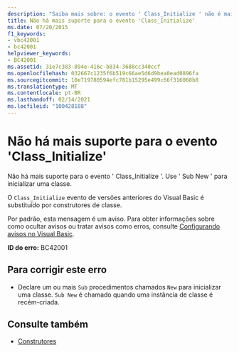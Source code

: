 ```yaml
---
description: "Saiba mais sobre: o evento ' Class_Initialize ' não é mais suportado"
title: Não há mais suporte para o evento 'Class_Initialize'
ms.date: 07/20/2015
f1_keywords:
- vbc42001
- bc42001
helpviewer_keywords:
- BC42001
ms.assetid: 31e7c383-894e-416c-b834-3688cc340ccf
ms.openlocfilehash: 032667c1235f6b519c66ae5d6d9bea0ead0896fa
ms.sourcegitcommit: 10e719780594efc781b15295e499c66f316068b8
ms.translationtype: MT
ms.contentlocale: pt-BR
ms.lasthandoff: 02/14/2021
ms.locfileid: "100428188"
---
```

# <a name="class_initialize-event-is-no-longer-supported"></a>Não há mais suporte para o evento 'Class_Initialize'

Não há mais suporte para o evento ' Class_Initialize '. Use ' Sub New ' para inicializar uma classe.  
  
 O `Class_Initialize` evento de versões anteriores do Visual Basic é substituído por construtores de classe.  
  
 Por padrão, esta mensagem é um aviso. Para obter informações sobre como ocultar avisos ou tratar avisos como erros, consulte [Configurando avisos no Visual Basic](/visualstudio/ide/configuring-warnings-in-visual-basic).  
  
 **ID do erro:** BC42001  
  
## <a name="to-correct-this-error"></a>Para corrigir este erro  
  
- Declare um ou mais `Sub` procedimentos chamados `New` para inicializar uma classe. `Sub New` é chamado quando uma instância de classe é recém-criada.  
  
## <a name="see-also"></a>Consulte também

- [Construtores](../programming-guide/concepts/object-oriented-programming.md#constructors)
